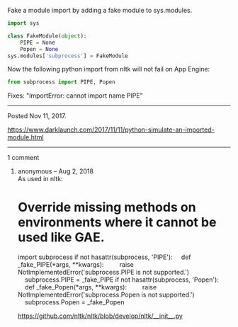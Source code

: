 Fake a module import by adding a fake module to sys.modules.

```python
import sys

class FakeModule(object):
    PIPE = None
    Popen = None
sys.modules['subprocess'] = FakeModule
```

Now the following python import from nltk will not fail on App Engine:

```python
from subprocess import PIPE, Popen
```

Fixes: "ImportError: cannot import name PIPE"

---

Posted Nov 11, 2017.

https://www.darklaunch.com/2017/11/11/python-simulate-an-imported-module.html

---

1 comment

<ol>
    <li>
        <div>
            anonymous &ndash; Aug 2, 2018
            <div>
As used in nltk:

# Override missing methods on environments where it cannot be used like GAE.
import subprocess
if not hasattr(subprocess, 'PIPE'):
&nbsp;&nbsp;&nbsp;&nbsp;def _fake_PIPE(*args, **kwargs):
&nbsp;&nbsp;&nbsp;&nbsp;&nbsp;&nbsp;&nbsp;&nbsp;raise NotImplementedError('subprocess.PIPE is not supported.')
&nbsp;&nbsp;&nbsp;&nbsp;subprocess.PIPE = _fake_PIPE
if not hasattr(subprocess, 'Popen'):
&nbsp;&nbsp;&nbsp;&nbsp;def _fake_Popen(*args, **kwargs):
&nbsp;&nbsp;&nbsp;&nbsp;&nbsp;&nbsp;&nbsp;&nbsp;raise NotImplementedError('subprocess.Popen is not supported.')
&nbsp;&nbsp;&nbsp;&nbsp;subprocess.Popen = _fake_Popen

<a href="https://github.com/nltk/nltk/blob/develop/nltk/__init__.py">https://github.com/nltk/nltk/blob/develop/nltk/__init__.py</a>
            </div>
        </div>
    </li>
</ol>
